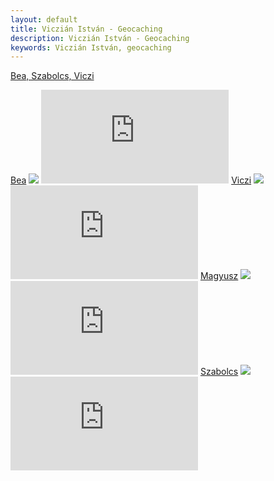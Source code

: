 ```yaml
---
layout: default
title: Viczián István - Geocaching
description: Viczián István - Geocaching
keywords: Viczián István, geocaching
---
```


[Bea, Szabolcs,
Viczi](http://geocaching.hu/caches.geo?egylapon=20&submit_egylapon=OK&dist_lat=&dist_lon=&filetype=&wp_logs_max=&waypoint_xml=%3Cfield+name%3D%22kod%22+deaccent%3D%22i%22%2F%3E&description_xml=%3Cfield+name%3D%22nev%22+deaccent%3D%22i%22+length%3D%2224%22%2F%3E%3A%3Cfield+name%3D%22nehezseg_0%22%2F%3E%2F%3Cfield+name%3D%22terep_0%22%2F%3E%2C%3Cfield+name%3D%22tipus%22%2F%3E%2CR%3Cfield+name%3D%22elrejtes%22+format%3D%22ymd%22%2F%3E%2CU%3Cfield+name%3D%22utolso_megtalalas%22+format%3D%22ymd%22%2F%3E&content_type=default&content_disposition=default&filename=&compression=default&wp_limit=&profile_name=&any=&nickname=&fulldesc=&placer=&waypoint=&member=&nincs_meg_nekik=Viczi%2C+erdeisz%2C+vizipinty&dateid_min=&dateid_max=&diff_min=&diff_max=&terr_min=&terr_max=&length_min=&length_max=&alt_min=&alt_max=&db_m_min=&db_m_max=&db_j_min=&db_j_max=&db_n_min=&db_n_max=&db_o_min=&db_o_max=&db_l_min=&db_l_max=&rating_place_min=&rating_place_max=&rating_cache_min=&rating_cache_max=&rating_web_min=&rating_web_max=&rating_min=&rating_max=&dateposted_min=&dateposted_max=&elsolog_min=&elsolog_max=&utolsolog_min=&utolsolog_max=&db_f_min=&db_f_max=&dist_min=&dist_max=&allapot_1=i&login_user_id=8344&no_poi=i&id=google&filter=i)

[Bea](http://geocaching.hu/users.geo?id=8344) ![](http://www.gyros.hu/gcstat/?ID=8344) ![](http://www.kryx.hu/gchu.php?bg=f8f8f8&uid=8344)
[Viczi](http://geocaching.hu/users.geo?id=7420) ![](http://www.gyros.hu/gcstat/?ID=7420) ![](http://www.kryx.hu/gchu.php?bg=f8f8f8&uid=7420)
[Magyusz](http://geocaching.hu/users.geo?id=5108) ![](http://www.gyros.hu/gcstat/?ID=5108) ![](http://www.kryx.hu/gchu.php?bg=f8f8f8&uid=5108)
[Szabolcs](http://geocaching.hu/users.geo?id=7542) ![](http://www.gyros.hu/gcstat/?ID=7542) ![](http://www.kryx.hu/gchu.php?bg=f8f8f8&uid=7542)


